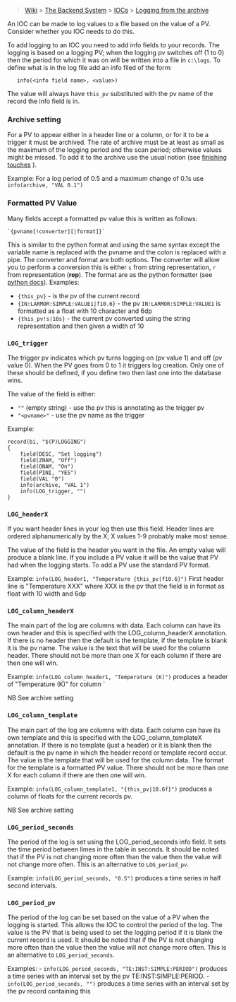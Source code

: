 > [Wiki](Home) > [The Backend System](The-Backend-System) > [IOCs](IOCs) > [Logging from the archive](Logging-from-the_archive)

An IOC can be made to log values to a file based on the value of a PV. Consider whether you IOC needs to do this. 

To add logging to an IOC you need to add info fields to your records. The logging is based on a logging PV; when the logging pv switches off (1 to 0) then the period for which it was on will be written into a file in `c:\logs`. To define what is in the log file add an info filed of the form:

       info(<info field name>, <value>)

The value will always have `this_pv` substituted with the pv name of the record the info field is in. 

### Archive setting

For a PV to appear either in a header line or a column, or for it to be a trigger it must be archived. The rate of archive must be at least as small as the maximum of the logging period and the scan period; otherwise values might be missed. To add it to the archive use the usual notion (see [finishing touches](IOC-Finishing-Touches#2-archive-pvs) ).

Example: For a log period of 0.5 and a maximum change of 0.1s use `info(archive, "VAL 0.1")`

### Formatted PV Value

Many fields accept a formatted pv value this is written as follows:

    `{pvname[!converter][|format]}`

This is similar to the python format and using the same syntax except the variable name is replaced with the pvname and the colon is replaced with a pipe. The converter and format are both options. The converter will allow you to perform a conversion this is either `s` from string representation, `r` from representation (__rep__). The format are as the python formatter (see [python docs](https://docs.python.org/2/library/string.html#format-string-syntax)). Examples:

-  `{this_pv}` - is the pv of the current record
-  `{IN:LARMOR:SIMPLE:VALUE1|f10.6}` - the pv `IN:LARMOR:SIMPLE:VALUE1` is formatted as a float with 10 character and 6dp
-  `{this_pv!s|10s}` - the current pv converted using the string representation and then given a width of 10

### `LOG_trigger`

The trigger pv indicates which pv turns logging on (pv value 1) and off (pv value 0). When the PV goes from 0 to 1 it triggers log creation. Only one of these should be defined, if you define two then last one into the database wins.

The value of the field is either:
*  `""` (empty string) - use the pv this is annotating as the trigger pv
* `"<pvname>"` - use the pv name as the trigger 

Example: 

```
record(bi, "$(P)LOGGING")
{
    field(DESC, "Set logging")
    field(ZNAM, "Off")
    field(ONAM, "On")
    field(PINI, "YES")
    field(VAL "0")
    info(archive, "VAL 1")
    info(LOG_trigger, "")
}
```

### `LOG_headerX`

If you want header lines in your log then use this field. Header lines are ordered alphanumerically by the X; X values 1-9 probably make most sense.

The value of the field is the header you want in the file. An empty value will produce a blank line. If you include a PV value it will be the value that PV had when the logging starts. To add a PV use the standard PV format. 

Example: `info(LOG_header1, "Temperature {this_pv|f10.6}")` First header line is "Temperature XXX" where XXX is the pv that the field is in format as float with 10 width and 6dp

### `LOG_column_headerX`

The main part of the log are columns with data. Each column can have its own header and this is specified with the LOG_column_headerX annotation. If there is no header then the default is the template, if the template is blank it is the pv name. The value is the text that will be used for the column header. There should not be more than one X for each column if there are then one will win.

Example: `info(LOG_column_header1, "Temperature (K)")` produces a header of  "Temperature (K)" for column `

NB See archive setting

### `LOG_column_template`

The main part of the log are columns with data. Each column can have its own template and this is specified with the LOG_column_templateX annotation. If there is no template (just a header) or it is blank then the default is the pv name in which the header record or template record occur. The value is the template that will be used for the column data. The format for the template is a formatted PV value. There should not be more than one X for each column if there are then one will win.

Example: `info(LOG_column_template1, "{this_pv|10.6f}")` produces a column of floats for the current records pv.

NB See archive setting

### `LOG_period_seconds`

The period of the log is set using the LOG_period_seconds info field. It sets the time period between limes in the table in seconds. It should be noted that if the PV is not changing more often than the value then the value will not change more often. This is an alternative to `LOG_period_pv`.

Example: `info(LOG_period_seconds, "0.5")` produces a time series in half second intervals.

### `LOG_period_pv`

The period of the log can be set based on the value of a PV when the logging is started. This allows the IOC to control the period of the log. The value is the PV that is being used to set the logging period if it is blank the current record is used. It should be noted that if the PV is not changing more often than the value then the value will not change more often. This is an alternative to `LOG_period_seconds`.

Examples: 
    - `info(LOG_period_seconds, "TE:INST:SIMPLE:PERIOD")` produces a time series with an interval set by the pv 
TE:INST:SIMPLE:PERIOD.
    - `info(LOG_period_seconds, "")` produces a time series with an interval set by the pv record containing this

